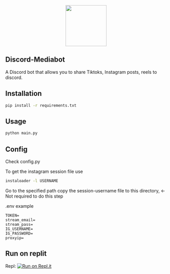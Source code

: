 
<p align="center">
  <img width="128" height="128" src="https://user-images.githubusercontent.com/67737881/119644616-1d0b8780-be2e-11eb-82c5-bcf9ed17a730.png">
</p>

## Discord-Mediabot
A Discord bot that allows you to share Tiktoks, Instagram posts, reels to discord.

## Installation

```bash
pip install -r requirements.txt 
```
## Usage

```python
python main.py
```

## Config
Check config.py

To  get the instagram session file use
```bash
instaloader -l USERNAME
```
Go to the specified path copy the session-username file to this directory, <- Not required to do this step

.env example
```
TOKEN=
stream_email=
stream_pass=
IG_USERNAME=
IG_PASSWORD=
proxyip=
```
## Run on replit
Repl: [![Run on Repl.it](https://repl.it/badge/github/1mSAD/Discord-Mediabot)](https://repl.it/github/1mSAD/Discord-Mediabot)

